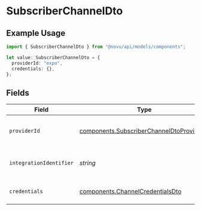 # SubscriberChannelDto

## Example Usage

```typescript
import { SubscriberChannelDto } from "@novu/api/models/components";

let value: SubscriberChannelDto = {
  providerId: "expo",
  credentials: {},
};
```

## Fields

| Field                                                                                                  | Type                                                                                                   | Required                                                                                               | Description                                                                                            |
| ------------------------------------------------------------------------------------------------------ | ------------------------------------------------------------------------------------------------------ | ------------------------------------------------------------------------------------------------------ | ------------------------------------------------------------------------------------------------------ |
| `providerId`                                                                                           | [components.SubscriberChannelDtoProviderId](../../models/components/subscriberchanneldtoproviderid.md) | :heavy_check_mark:                                                                                     | The ID of the chat or push provider.                                                                   |
| `integrationIdentifier`                                                                                | *string*                                                                                               | :heavy_minus_sign:                                                                                     | An optional identifier for the integration.                                                            |
| `credentials`                                                                                          | [components.ChannelCredentialsDto](../../models/components/channelcredentialsdto.md)                   | :heavy_check_mark:                                                                                     | Credentials for the channel.                                                                           |